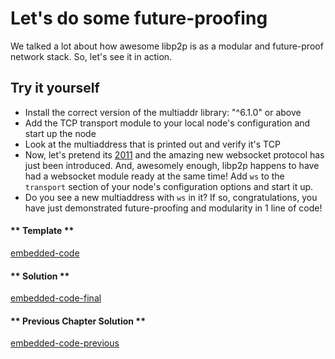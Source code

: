 Let's do some future-proofing
=============================
  
We talked a lot about how awesome libp2p is as a modular and future-proof network stack.  So, let's see it in action.

Try it yourself
---------------
* Install the correct version of the multiaddr library: "^6.1.0" or above
* Add the TCP transport module to your local node's configuration and start up the node
* Look at the multiaddress that is printed out and verify it's TCP
* Now, let's pretend its [2011](https://en.wikipedia.org/wiki/WebSocket) and the amazing new websocket protocol has just been introduced.  And, awesomely enough, libp2p happens to have had a websocket module ready at the same time!  Add `ws` to the `transport` section of your node's configuration options and start it up.
* Do you see a new multiaddress with `ws` in it?  If so, congratulations, you have just demonstrated future-proofing and modularity in 1 line of code!

<!-- tabs:start -->

#### ** Template **

[embedded-code](../assets/2/2.0-template-code.js ':include :type=code embed-template')

#### ** Solution **

[embedded-code-final](../assets/2/2.0-finished-code.js ':include :type=code embed-final')

#### ** Previous Chapter Solution **

[embedded-code-previous](../assets/1/1.3-finished-code.js ':include :type=code embed-previous')

<!-- tabs:end -->
